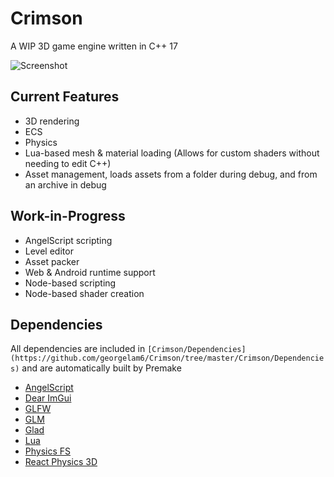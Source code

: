 # Crimson
A WIP 3D game engine written in C++ 17

![Screenshot](https://raw.githubusercontent.com/georgelam6/Crimson/master/Screenshots/02.png)

## Current Features
 - 3D rendering
 - ECS
 - Physics
 - Lua-based mesh & material loading (Allows for custom shaders without needing to edit C++)
 - Asset management, loads assets from a folder during debug, and from an archive in debug

## Work-in-Progress
 - AngelScript scripting
 - Level editor
 - Asset packer
 - Web & Android runtime support
 - Node-based scripting
 - Node-based shader creation

## Dependencies
All dependencies are included in `[Crimson/Dependencies](https://github.com/georgelam6/Crimson/tree/master/Crimson/Dependencies)` and are automatically built by Premake
 - [AngelScript](https://www.angelcode.com/angelscript/)
 - [Dear ImGui](https://github.com/ocornut/imgui)
 - [GLFW](https://www.glfw.org/)
 - [GLM](https://glm.g-truc.net)
 - [Glad](https://glad.dav1d.de/)
 - [Lua](https://www.lua.org/)
 - [Physics FS](https://icculus.org/physfs/)
 - [React Physics 3D](https://www.reactphysics3d.com/)
